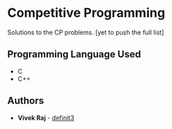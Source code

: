 # Competitive Programming
Solutions to the CP problems. [yet to push the full list]

## Programming Language Used

* C
* C++

## Authors

* **Vivek Raj** - [definit3](https://github.com/definit3)
